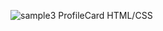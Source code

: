 ![sample3](https://github.com/imkarvendhan/ProfileCard/assets/139115888/fb27dabf-55f8-48bf-b614-91f65b2d27bc)
ProfileCard HTML/CSS
